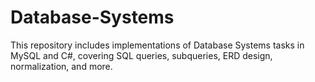 # Database-Systems
This repository includes implementations of Database Systems tasks in MySQL and C#, covering SQL queries, subqueries, ERD design, normalization, and more.
